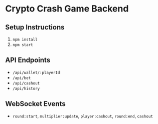 # Crypto Crash Game Backend

## Setup Instructions
1. `npm install`
2. `npm start`

## API Endpoints
- `/api/wallet/:playerId`
- `/api/bet`
- `/api/cashout`
- `/api/history`

## WebSocket Events
- `round:start`, `multiplier:update`, `player:cashout`, `round:end`, `cashout`
